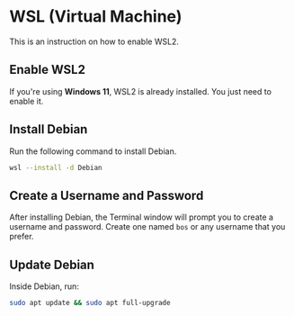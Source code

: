 # WSL (Virtual Machine)
This is an instruction on how to enable WSL2.

## Enable WSL2
If you're using **Windows 11**, WSL2 is already installed. You just need to enable it.

## Install Debian
Run the following command to install Debian.
```sh
wsl --install -d Debian
```

## Create a Username and Password
After installing Debian, the Terminal window will prompt you to create a username and password. Create one named `bos` or any username that you prefer.

## Update Debian
Inside Debian, run:
```sh
sudo apt update && sudo apt full-upgrade
```